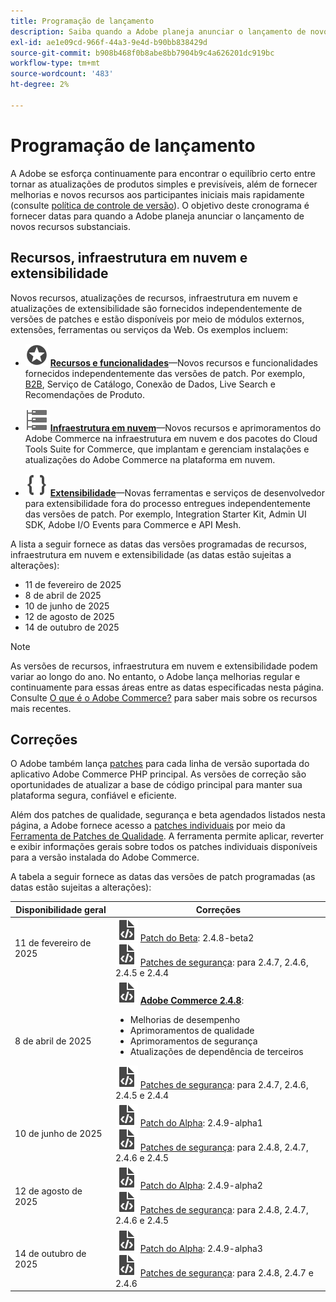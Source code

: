 ```yaml
---
title: Programação de lançamento
description: Saiba quando a Adobe planeja anunciar o lançamento de novos recursos do Adobe Commerce.
exl-id: ae1e09cd-966f-44a3-9e4d-b90bb838429d
source-git-commit: b908b468f0b8abe8bb7904b9c4a626201dc919bc
workflow-type: tm+mt
source-wordcount: '483'
ht-degree: 2%

---
```



# Programação de lançamento

A Adobe se esforça continuamente para encontrar o equilíbrio certo entre tornar as atualizações de produtos simples e previsíveis, além de fornecer melhorias e novos recursos aos participantes iniciais mais rapidamente (consulte [política de controle de versão](versioning-policy.md)). O objetivo deste cronograma é fornecer datas para quando a Adobe planeja anunciar o lançamento de novos recursos substanciais.

## Recursos, infraestrutura em nuvem e extensibilidade

Novos recursos, atualizações de recursos, infraestrutura em nuvem e atualizações de extensibilidade são fornecidos independentemente de versões de patches e estão disponíveis por meio de módulos externos, extensões, ferramentas ou serviços da Web. Os exemplos incluem:

- ![Ícone de recurso](../assets/icons/feature.svg) [**Recursos e funcionalidades**](https://experienceleague.adobe.com/en/docs/commerce/user-guides/release-information/release-notes-all)—Novos recursos e funcionalidades fornecidos independentemente das versões de patch. Por exemplo, [B2B](https://experienceleague.adobe.com/en/docs/commerce-admin/b2b/release-notes), Serviço de Catálogo, Conexão de Dados, Live Search e Recomendações de Produto.

- ![Ícone de infraestrutura](../assets/icons/servers.svg) [**Infraestrutura em nuvem**](https://experienceleague.adobe.com/en/docs/commerce-on-cloud/user-guide/release-notes/cloud-tools-suite)—Novos recursos e aprimoramentos do Adobe Commerce na infraestrutura em nuvem e dos pacotes do Cloud Tools Suite for Commerce, que implantam e gerenciam instalações e atualizações do Adobe Commerce na plataforma em nuvem.

- ![Ícone de extensibilidade](../assets/icons/brackets.svg) [**Extensibilidade**](https://developer.adobe.com/commerce/extensibility/)—Novas ferramentas e serviços de desenvolvedor para extensibilidade fora do processo entregues independentemente das versões de patch. Por exemplo, Integration Starter Kit, Admin UI SDK, Adobe I/O Events para Commerce e API Mesh.

A lista a seguir fornece as datas das versões programadas de recursos, infraestrutura em nuvem e extensibilidade (as datas estão sujeitas a alterações):

- 11 de fevereiro de 2025
- 8 de abril de 2025
- 10 de junho de 2025
- 12 de agosto de 2025
- 14 de outubro de 2025

>[!NOTE]
>
>As versões de recursos, infraestrutura em nuvem e extensibilidade podem variar ao longo do ano. No entanto, o Adobe lança melhorias regular e continuamente para essas áreas entre as datas especificadas nesta página. Consulte [O que é o Adobe Commerce?](https://business.adobe.com/products/magento/magento-commerce.html) para saber mais sobre os recursos mais recentes.

## Correções

O Adobe também lança [patches](versioning-policy.md#patch-release) para cada linha de versão suportada do aplicativo Adobe Commerce PHP principal. As versões de correção são oportunidades de atualizar a base de código principal para manter sua plataforma segura, confiável e eficiente.

Além dos patches de qualidade, segurança e beta agendados listados nesta página, a Adobe fornece acesso a [patches individuais](versioning-policy.md#individual-patch) por meio da [Ferramenta de Patches de Qualidade](../tools/quality-patches-tool/usage.md). A ferramenta permite aplicar, reverter e exibir informações gerais sobre todos os patches individuais disponíveis para a versão instalada do Adobe Commerce.

A tabela a seguir fornece as datas das versões de patch programadas (as datas estão sujeitas a alterações):

<table>
<thead>
  <tr>
    <th>Disponibilidade geral</th>
    <th>Correções</th>
  </tr>
</thead>
<tbody>
  <tr>
  <tr>
    <td>11 de fevereiro de 2025</td>
    <td><img alt="Ícone de liberação de patch" src="../assets/icons/file-code.svg"></img> <a href="versioning-policy.md#beta-patch-release">Patch do Beta</a>: 2.4.8-beta2<br><img alt="Ícone de liberação de patch" src="../assets/icons/file-code.svg"></img> <a href="release-notes/security/overview.md">Patches de segurança</a>: para 2.4.7, 2.4.6, 2.4.5 e 2.4.4</td>
  </tr>
  <tr>
    <tr>
    <td>8 de abril de 2025</td>
    <td><img alt="Ícone de liberação de patch" src="../assets/icons/file-code.svg"></img> <a href="release-notes/commerce/overview.md"><strong>Adobe Commerce 2.4.8</a></strong>:<ul><li>Melhorias de desempenho</li><li>Aprimoramentos de qualidade</li><li>Aprimoramentos de segurança</li><li>Atualizações de dependência de terceiros</li></ul><img alt="Ícone de liberação de patch" src="../assets/icons/file-code.svg"></img> <a href="release-notes/security/overview.md">Patches de segurança</a>: para 2.4.7, 2.4.6, 2.4.5 e 2.4.4</td>
  </tr>
  <tr>
    <td>10 de junho de 2025</td>
    <td><img alt="Ícone de liberação de patch" src="../assets/icons/file-code.svg"></img> <a href="versioning-policy.md#alpha-patch-release">Patch do Alpha</a>: 2.4.9-alpha1<br><img alt="Ícone de liberação de patch" src="../assets/icons/file-code.svg"></img> <a href="release-notes/security/overview.md">Patches de segurança</a>: para 2.4.8, 2.4.7, 2.4.6 e 2.4.5</td>
  </tr>
  <tr>
    <td>12 de agosto de 2025</td>
    <td><img alt="Ícone de liberação de patch" src="../assets/icons/file-code.svg"></img> <a href="versioning-policy.md#alpha-patch-release">Patch do Alpha</a>: 2.4.9-alpha2<br><img alt="Ícone de liberação de patch" src="../assets/icons/file-code.svg"></img> <a href="release-notes/security/overview.md">Patches de segurança</a>: para 2.4.8, 2.4.7, 2.4.6 e 2.4.5</td>
  </tr>
  <tr>
    <td>14 de outubro de 2025</td>
    <td><img alt="Ícone de liberação de patch" src="../assets/icons/file-code.svg"></img> <a href="versioning-policy.md#alpha-patch-release">Patch do Alpha</a>: 2.4.9-alpha3<br><img alt="Ícone de liberação de patch" src="../assets/icons/file-code.svg"></img> <a href="release-notes/security/overview.md">Patches de segurança</a>: para 2.4.8, 2.4.7 e 2.4.6</td>
  </tr>
</tbody>
</table>